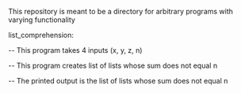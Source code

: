 This repository is meant to be a directory for arbitrary programs with varying functionality

list_comprehension:

 -- This program takes 4 inputs (x, y, z, n)
 
 -- This program creates list of lists whose sum does not equal n

 -- The printed output is the list of lists whose sum does not equal n